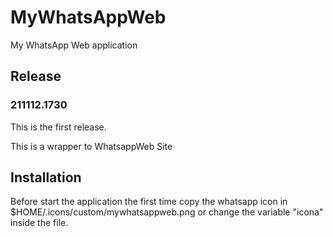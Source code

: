 # MyWhatsAppWeb
My WhatsApp Web application

## Release 
### 211112.1730
This is the first release.

This is a wrapper to WhatsappWeb Site


## Installation
Before start the application the first time copy the whatsapp icon in $HOME/.icons/custom/mywhatsappweb.png or change the variable "icona" inside the file.


